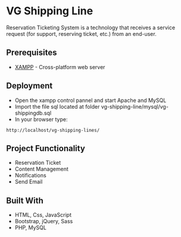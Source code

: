 # VG Shipping Line
Reservation Ticketing System is a technology that receives a service request (for support, reserving
ticket, etc.) from an end-user.

## Prerequisites
* [XAMPP](https://www.apachefriends.org/index.html) - Cross-platform web server

## Deployment
* Open the xampp control pannel and start Apache and MySQL
* Import the file sql located at folder vg-shipping-line/mysql/vg-shippingdb.sql
* In your browser type:
```
http://localhost/vg-shipping-lines/
```
## Project Functionality
* Reservation Ticket 
* Content Management
* Notifications
* Send Email 

## Built With
- HTML, Css, JavaScript
- Bootstrap, jQuery, Sass
- PHP, MySQL



